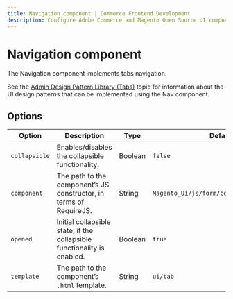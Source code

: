 ```yaml
---
title: Navigation component | Commerce Frontend Development
description: Configure Adobe Commerce and Magento Open Source UI components and integrate them with other components.
---
```


# Navigation component

The Navigation component implements tabs navigation.

See the [Admin Design Pattern Library (Tabs)](https://devdocs.magento.com/guides/v2.4/pattern-library/containers/tabs/tabs.html) topic for information about the UI design patterns that can be implemented using the Nav component.

## Options

| Option        | Description                                                             | Type    | Default                                   |
|---------------|-------------------------------------------------------------------------|---------|-------------------------------------------|
| `collapsible` | Enables/disables the collapsible functionality.                         | Boolean | `false`                                   |
| `component`   | The path to the component’s JS constructor, in terms of RequireJS.      | String  | `Magento_Ui/js/form/components/tab_group` |
| `opened`      | Initial collapsible state, if the collapsible functionality is enabled. | Boolean | `true`                                    |
| `template`    | The path to the component’s `.html` template.                           | String  | `ui/tab`                                  |
